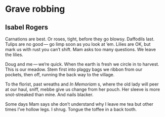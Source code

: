 # Grave robbing
## Isabel Rogers
Carnations are best. Or roses,
tight, before they go blowsy.
Daffodils last. Tulips are no good —
go limp soon as you look at ’em.
Lilies are OK, but mark us with rust
you can’t shift. Mam asks
too many questions. We leave the lilies.

Doug and me — we’re quick.
When the earth is fresh we circle in
to harvest. This is our meadow.
Stem first into plaggy bags we ribbon
from our pockets, then off, running
the back way to the village.

To the florist, past wreaths
and _In Memoriam_ s, where the old lady
will peer at our haul, sniff,
mebbe give us change from her pouch.
Her sleeve is more snot-streaked than mine.
And nails blacker.

Some days Mam says she don’t understand
why I leave me tea but other times
I’ve hollow legs. I shrug.
Tongue the toffee in a back tooth.